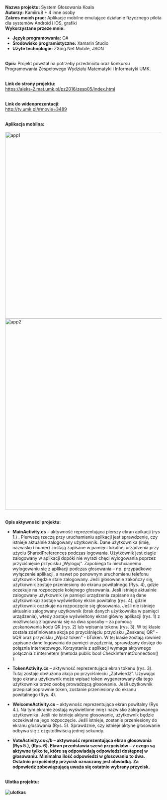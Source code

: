 <b>Nazwa projektu:</b> System Głosowania Koala<br/>
<b>Autorzy:</b> Kamiiru8 + 4 inne osoby<br/>
<b>Zakres moich prac:</b> Aplikacje mobilne emulujące działanie fizycznego pilota dla systemów Android i iOS, grafiki<br/>
<b>Wykorzystane przeze mnie:</b><br/>
- <b>Język programowania:</b> C#<br/>
- <b>Środowisko programistyczne:</b> Xamarin Studio<br/>
- <b>Użyte technologie:</b> ZXing.Net.Mobile, JSON<br/><br/>


<b>Opis:</b> Projekt powstał na potrzeby przedmiotu oraz konkursu Programowania Zespołowego Wydziału Matematyki i Informatyki UMK.<br/><br/>

<b>Link do strony projektu:</b><br/>
https://aleks-2.mat.umk.pl/pz2016/zesp05/index.html<br/><br/>

<b>Link do wideoprezentacji:</b><br/>
http://tv.umk.pl/#movie=3489
<br/><br/>

<b>Aplikacja mobilna:</b><br/><br/>
<img width="600" alt="app1" src="https://user-images.githubusercontent.com/29763402/28137008-f5b48804-674b-11e7-9c93-122d21fc4489.png">
<img width="615" alt="app2" src="https://user-images.githubusercontent.com/29763402/28136906-89694356-674b-11e7-94e1-f3d15756c606.png">
<br/><br/>

<b>Opis aktywności projektu:</b><br/>
- <b>MainActivity.cs</b> – aktywność reprezentująca pierszy ekran apikacji (rys 1.) . Pierwszą rzeczą przy uruchamianiu aplikacji jest sprawdzenie, czy istnieje aktualnie zalogowany użytkownik. Dane użytkownika (imię, nazwisko i numer) zostają zapisane w pamięci lokalnej urządzenia przy użyciu SharedPreferences podczas logowania. Użytkownik jest ciagle zalogowany w aplikacji dopóki nie wyrazi chęci wylogowania poprzez przyciśnięcie przycisku „Wyloguj”. Zapobiega to niechcianemu wylogowaniu się z aplikacji podczas głosowania – np. przypadkowe wyłączenie aplikacji, a nawet po ponownym uruchomienu telefonu użytkownik będzie stale zalogowany. Jeśli głosowanie zakończy się, użytkownik zostaje przeniesiony do ekranu powitalnego (Rys. 4), gdzie oczekuje na rozpoczęcie kolejnego głosowania.
Jeśli istnieje aktualnie zalogowany użytkownik (w pamięci urządzenia zapisane są dane użytkownika) zostaje wyświetlony ekran powitalny (rys. 4), gdzie użytkownik oczekuje na rozpoczęcie się głosowania.
Jeśli nie istnieje aktualnie zalogowany użytkownik (brak danych użytkownika w pamięci urządzenia), wtedy zostaje wyświeltony ekran główny aplikacji (rys. 1) z możliwością zlogowania się na dwa sposoby – za pomocą zeskanowania kodu QR (rys. 2) lub wpisania tokenu (rys. 3). W tej klasie została zdefiniowana akcja po przyciśnięciu przycisku „Zeskanuj QR” - bQR oraz przycisku „Wpisz token” - bToken.
W tej klasie zostają również zapisane dane logowania do pamięci urządzenia, sprawdzany dostęp do połąznia internetowego. Korzystanie z aplikacji wymaga aktywnego połącznia z internetem (metoda public bool CheckInternetConnection() ).

- <b>TokenActivity.cs</b> – aktywność reprezentująca ekran tokenu (rys. 3). Tutaj zostaje obsłużona akcja po przyciśnieciu „Zatwierdź”. Używając tego ekranu użytkownik może wpisać token wygenerowany dla tego użytkownika przez osobę prowadzącą głosowanie. Jeśli użytkownik przepisał poprawnie token, zostanie przeniesiony do ekranu powitalnego (Rys. 4).

- <b>WelcomeActivity.cs</b> – aktywnośc reprezentująca ekran powitalny (Rys 4.). Na tym ekranie zostają wyświetlone imię i nazwisko zalogowanego użytkownika. Jeśli nie istnieje aktyne głosowanie, użytkownik będzie oczekiwał na jego rozpoczęcie. Jeśli istnieje, zostanie przeniesiony do ekranu głosowania (Rys. 5). 
Sprawdznie, czy istnieje aktyne głosowanie odbywa się z częstotliwiścią jednej sekundy.

- <b>VoteActivity.cs</b – aktywność reprezentująca ekran głosowania (Rys 5.), (Rys. 6). Ekran przedstawia szesć przycisków – z czego są aktywne tylko te, które są odpowiadają odpowiedzi dostępnej w głosowaniu. Minimalna ilość odpowiedzi w głosowaniu to dwa. Ostatnio przyciśnięty przycisk oznaczany jest obwódką. Za odpowiedź zobowiązującą uważa się ostatnio wybrany przycisk.
<br/><br/>

<b>Ulotka projektu:</b><br/><br/>
![ulotkas](https://user-images.githubusercontent.com/29763402/28135223-be9fbd58-6745-11e7-8be8-9c4dd288f13f.jpg)
